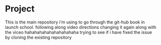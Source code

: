 # Project
This is the main repository i'm using to go through the git-hub book in launch school. 
following along video directions
changing it again along with the viceo hahahahahahahahahahaha
trying to see if i have fixed the issue by cloning the existing repository

